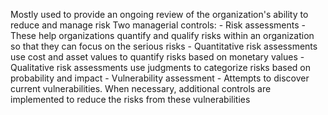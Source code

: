 Mostly used to provide an ongoing review of the organization's ability to reduce and manage risk
Two managerial controls:
	- Risk assessments - These help organizations quantify and qualify risks within an organization so that they can focus on the serious risks
		- Quantitative risk assessments use cost and asset values to quantify risks based on monetary values
		- Qualitative risk assessments use judgments to categorize risks based on probability and impact
	- Vulnerability assessment - Attempts to discover current vulnerabilities. When necessary, additional controls are implemented to reduce the risks from these vulnerabilities